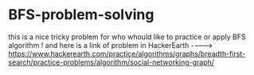 # BFS-problem-solving
this is a nice tricky problem for who whould like to practice or apply BFS algorithm !
and here is a link of problem in HackerEarth ----> https://www.hackerearth.com/practice/algorithms/graphs/breadth-first-search/practice-problems/algorithm/social-networking-graph/

